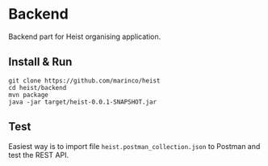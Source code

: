 # Backend
Backend part for Heist organising application. 

## Install & Run
```
git clone https://github.com/marinco/heist
cd heist/backend
mvn package
java -jar target/heist-0.0.1-SNAPSHOT.jar 
```

## Test
Easiest way is to import file `heist.postman_collection.json` to Postman and test the REST API.